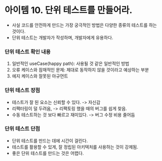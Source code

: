 
# 아이템 10. 단위 테스트를 만들어라.

- 사실 코드를 안전하게 만드는 가장 궁극적인 방법은 다양한 종류의 테스트를 하는 것이다.
- 단위 테스트는 개발자가 작성하며, 개발자에게 유용하다.


### 단위 테스트 확인 내용
1. 일반적인 useCase(happy path): 사용될 것 같은 일반적인 방법
2. 오류 케이스와 잠재적인 문제: 제대로 동작하지 않을 것이라고 예상하는 부분
3. 에지 케이스와 잘못된 아규먼트


### 단위 테스트 장점
- 테스트가 잘 된 요소는 신뢰할 수 있다. -> 자신감
- 리팩터링이 덜 두려움, -> 리팩토링 했을 때의 버그를 쉽게 찾음.
- 수동 테스트하는 것 보다 빠르고 재미있다. -> 버그 수정 비용 줄어듬



### 단위 테스트 단점
- 단위 테스트를 만드는 데에 시간이 걸린다.
- 테스트를 활용할 수 있게, 잘 정립된 아키텍처를 사용하는 것이 강제됨. 
- 좋은 단위 테스트를 만드는 것은 어렵다.


